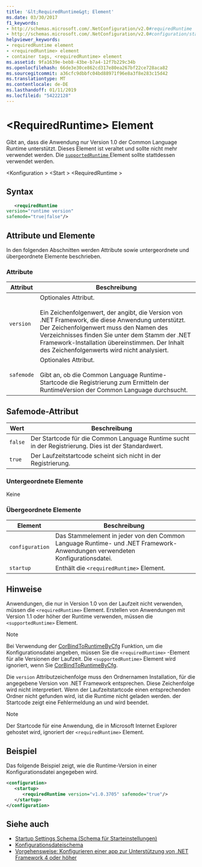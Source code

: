 ```yaml
---
title: '&lt;RequiredRuntime&gt; Element'
ms.date: 03/30/2017
f1_keywords:
- http://schemas.microsoft.com/.NetConfiguration/v2.0#requiredRuntime
- http://schemas.microsoft.com/.NetConfiguration/v2.0#configuration/startup/requiredRuntime
helpviewer_keywords:
- requiredRuntime element
- <requiredRuntime> element
- container tags, <requiredRuntime> element
ms.assetid: 9fa1639e-beb8-43be-b7a4-12f7b229c34b
ms.openlocfilehash: 66de3e30ce862cd317e80ea267bf22ce728aca82
ms.sourcegitcommit: a36cfc9dbbfc04bd88971f96e8a3f8e283c15d42
ms.translationtype: MT
ms.contentlocale: de-DE
ms.lasthandoff: 01/11/2019
ms.locfileid: "54222128"
---
```

# <a name="ltrequiredruntimegt-element"></a>&lt;RequiredRuntime&gt; Element

Gibt an, dass die Anwendung nur Version 1.0 der Common Language Runtime unterstützt. Dieses Element ist veraltet und sollte nicht mehr verwendet werden. Die [ `supportedRuntime` ](supportedruntime-element.md) Element sollte stattdessen verwendet werden.

\<Konfiguration > \<Start > \<RequiredRuntime >

## <a name="syntax"></a>Syntax

```xml
   <requiredRuntime  
version="runtime version"
safemode="true|false"/>
```

## <a name="attributes-and-elements"></a>Attribute und Elemente

In den folgenden Abschnitten werden Attribute sowie untergeordnete und übergeordnete Elemente beschrieben.

### <a name="attributes"></a>Attribute

|Attribut|Beschreibung|
|---------------|-----------------|
|`version`|Optionales Attribut.<br /><br /> Ein Zeichenfolgenwert, der angibt, die Version von .NET Framework, die diese Anwendung unterstützt. Der Zeichenfolgenwert muss den Namen des Verzeichnisses finden Sie unter dem Stamm der .NET Framework-Installation übereinstimmen. Der Inhalt des Zeichenfolgenwerts wird nicht analysiert.|
|`safemode`|Optionales Attribut.<br /><br /> Gibt an, ob die Common Language Runtime-Startcode die Registrierung zum Ermitteln der RuntimeVersion der Common Language durchsucht.|

## <a name="safemode-attribute"></a>Safemode-Attribut

|Wert|Beschreibung|
|-----------|-----------------|
|`false`|Der Startcode für die Common Language Runtime sucht in der Registrierung. Dies ist der Standardwert.|
|`true`|Der Laufzeitstartcode scheint sich nicht in der Registrierung.|

### <a name="child-elements"></a>Untergeordnete Elemente

Keine

### <a name="parent-elements"></a>Übergeordnete Elemente

|Element|Beschreibung|
|-------------|-----------------|
|`configuration`|Das Stammelement in jeder von den Common Language Runtime- und .NET Framework-Anwendungen verwendeten Konfigurationsdatei.|
|`startup`|Enthält die `<requiredRuntime>` Element.|

## <a name="remarks"></a>Hinweise
 Anwendungen, die nur in Version 1.0 von der Laufzeit nicht verwenden, müssen die `<requiredRuntime>` Element. Erstellen von Anwendungen mit Version 1.1 oder höher der Runtime verwenden, müssen die `<supportedRuntime>` Element.

> [!NOTE]
> Bei Verwendung der [CorBindToRuntimeByCfg](../../../unmanaged-api/hosting/corbindtoruntimebycfg-function.md) Funktion, um die Konfigurationsdatei angeben, müssen Sie die `<requiredRuntime>` -Element für alle Versionen der Laufzeit. Die `<supportedRuntime>` Element wird ignoriert, wenn Sie [CorBindToRuntimeByCfg](../../../unmanaged-api/hosting/corbindtoruntimebycfg-function.md).

 Die `version` Attributzeichenfolge muss den Ordnernamen Installation, für die angegebene Version von .NET Framework entsprechen. Diese Zeichenfolge wird nicht interpretiert. Wenn der Laufzeitstartcode einen entsprechenden Ordner nicht gefunden wird, ist die Runtime nicht geladen werden. der Startcode zeigt eine Fehlermeldung an und wird beendet.

> [!NOTE]
> Der Startcode für eine Anwendung, die in Microsoft Internet Explorer gehostet wird, ignoriert der `<requiredRuntime>` Element.

## <a name="example"></a>Beispiel

Das folgende Beispiel zeigt, wie die Runtime-Version in einer Konfigurationsdatei angegeben wird.

```xml
<configuration>
   <startup>
      <requiredRuntime version="v1.0.3705" safemode="true"/>
   </startup>
</configuration>
```

## <a name="see-also"></a>Siehe auch

- [Startup Settings Schema (Schema für Starteinstellungen)](index.md)
- [Konfigurationsdateischema](../index.md)
- [Vorgehensweise: Konfigurieren einer app zur Unterstützung von .NET Framework 4 oder höher](../../../migration-guide/how-to-configure-an-app-to-support-net-framework-4-or-4-5.md)